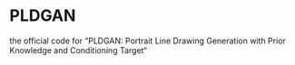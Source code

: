 # PLDGAN
the official code for “PLDGAN: Portrait Line Drawing Generation with Prior Knowledge and Conditioning Target“
